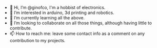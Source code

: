 - 👋 Hi, I’m @ginofco, I'm a hobbist of electronics.
- 👀 I’m interested in arduino, 3d printing and robotics.
- 🌱 I’m currently learning all the above.
- 💞️ I’m looking to collaborate on all those things, although having little to contribute.
- 📫 How to reach me: leave some contact info as a comment on any contribution to my projects.

<!---
ginofco/ginofco is a ✨ special ✨ repository because its `README.md` (this file) appears on your GitHub profile.
You can click the Preview link to take a look at your changes.
--->
